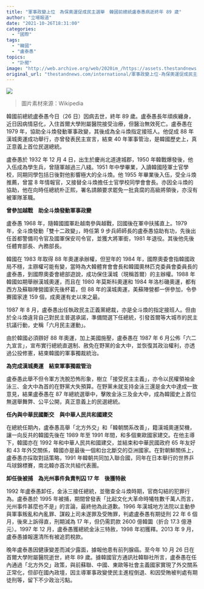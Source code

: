 ```yaml
---
title: "軍事政變上位　為保奧運促成民主選舉　韓國前總統盧泰愚病逝終年 89 歲"
author: "立場報道"
date: "2021-10-26T18:31:00"
categories:
  - "國際"
tags:
  - "韓國"
  - "盧泰愚"
topics:
  - "訃聞"
image: "http://web.archive.org/web/2020im_/https://assets.thestandnews.com/media/photos/20211026-18.png"
original_url: "thestandnews.com/international/軍事政變上位-為保奧運促成民主選舉-韓國前總統盧泰愚病逝終年-89-歲"
---
```

![](http://web.archive.org/web/2020im_/https://assets.thestandnews.com/media/photos/20211026-18.png)
> 圖片素材來源：Wikipedia

韓國前總統盧泰愚今日（26 日）因病去世，終年 89 歲。盧泰愚長年頑疾纏身，近日因病情惡化，入住首爾大學附屬醫院接受治療，但醫治無效死亡。盧泰愚在 1979 年，協助全斗煥發動軍事政變，其後成為全斗煥指定接班人。他促成 88 年漢城奧運成功舉行，亦曾發表民主宣言，結束 40 年軍事管治，是韓國歷史上，真正意義上首位民選總統。

盧泰愚於 1932 年 12 月 4 日，出生於慶尚北道達城郡，1950 年韓戰爆發後，他入伍成為學生兵，曾隨軍越過三八綫。1951 年中學畢業，入讀韓國陸軍士官學校，同期同學包括日後對他影響極大的全斗煥。他 1955 年畢業後入伍，受全斗煥推薦，曾當 8 年情報官，又接替全斗煥擔任士官學校同學會會長。亦因全斗煥的協助，他在向時任總統朴正熙，署名請願要求罷免一批貪腐的高級將領後，亦沒有被軍隊革職。

**曾參加越戰　助全斗煥發動軍事政變**

盧泰愚 1968 年，隨韓國國軍赴越南參與越戰，回國後在軍中扶搖直上。1979 年，全斗煥發動「雙十二政變」，時任第 9 步兵師師長的盧泰愚協助有功，先後出任首都警備司令官及國軍保安司令官，並獲大將軍銜，1981 年退役。其後他先後任體育部長、內務部長。

韓國在 1983 年取得 88 年奧運承辦權，但翌年的 1984 年，國際奧委會指韓國政局不穩，主辧權可能有變，當時為大韓體育會會長和韓國奧林匹克委員會委員長的盧泰愚，到國際奧委會總部遊說，成功保住漢城（現稱首爾）的主辦權。1988 年韓國如期舉辦漢城奧運，而且在 1980 年莫斯科奧運和 1984 年洛杉磯奧運，都有西方及蘇聯陣營國家先後杯葛，但 88 年的漢城奧運，美蘇陣營都一併參加，令參賽國家達 159 個，成奧運有史以來之最。

1987 年 8 月，盧泰愚出任執政民主正義黨總裁，亦是全斗煥的指定接班人。但由於全斗煥違背自己對民主普選承諾，準備間選下任總統，引發首爾等大城市的民主抗議行動，史稱「六月民主運動」。

由於韓國必須辧好 88 年奧運，加上美國施壓，盧泰愚在 1987 年 6 月公佈「六二九宣言」，宣布實行總統直選制、赦免在野黨的金大中，並恢復其政治權利，亦透過公投修憲，結束韓國的軍事獨裁統治。

**為完成漢城奧運　結束軍事獨裁管治**

盧泰愚此舉不但令軍方洗脫恐怖形象，樹立「接受民主主義」，亦令以民權領袖金泳三、金大中為首的在野黨大失預算。在野黨未就支持金泳三還是金大中達成一致意見，結果盧泰愚在 87 年總統選舉中，擊敗金泳三及金大中，成為韓國史上首位無選舉舞弊、公平公開，真正意義上的民選總統。

**任內與中華民國斷交　與中華人民共和國建交**

在總統任期內，盧泰愚高舉「北方外交」和「韓朝關系改善」，籍漢城奧運契機，讓一向反共的韓國先後在 1989 年至 1991 年間，和多個東歐國家建交。在他主導下，韓國亦在 1992 年和中華人民共和國建交，並結束和中華民國政府 65 年友好和 43 年外交關係，韓國亦是最後一個和台北斷交的亞洲國家。在對朝鮮關係上，盧泰愚亦採取對話策略，1991 年韓朝共同加入聯合國，同年在日本舉行的世界乒乓球錦標賽，南北韓亦首次共組代表團。

**卸任後被捕　為光州事件負責判囚 17 年　後獲特赦**

1992 年盧泰愚卸任，金泳三接任總統，並徹查全斗煥時期，官商勾結的犯罪行為。盧泰愚於 1995 年被捕，期間曾發表「比起文化大革命時犧牲數千萬人而言，光州事件甚麼也不是」的言論，最終他為此道歉。1996 年漢城地方法院以主動參與軍事叛亂和內亂罪、謀殺上司未遂罪及受賄罪，判處盧泰愚有期徒刑 22 年 6 個月，後來上訴得直，刑期減為 17 年，但仍需罰款 2600 億韓圜（折合 17.3 億港元）。1997 年 12 月，盧泰愚獲總統金泳三特赦，1998 年初獲釋。2013 年 9 月，盧泰愚據報還清所有被追罰稅款。

晚年盧泰愚因健康變差而減少露面，據報他患有前列腺癌。至今年 10 月 26 日在首爾大學附屬醫院逝世，終年 89 歲。據韓國官方通訊社韓聯社所言，盧泰愚在任內通過「北方外交」政策，與前蘇聯、中國、東歐等社會主義國家實現了外交關系正常化，但卻在國內政壇，因主導軍事政變使民主進程倒退、和因受賄被判處有期徒刑等，留下不少政治污點。
